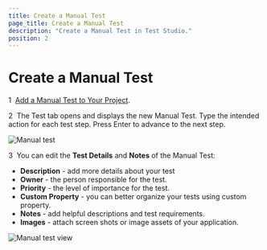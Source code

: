 ```yaml
---
title: Create a Manual Test
page_title: Create a Manual Test
description: "Create a Manual Test in Test Studio."
position: 2
---
```

# Create a Manual Test

1&nbsp; <a href="/getting-started/create-test-standalone/add-test" target="_blank">Add a Manual Test to Your Project</a>.

2&nbsp; The Test tab opens and displays the new Manual Test. Type the intended action for each test step. Press Enter to advance to the next step.

![Manual test][3]

3&nbsp; You can edit the __Test Details__ and __Notes__ of the Manual Test:

* __Description__ - add more details about your test
* __Owner__ - the person responsible for the test.
* __Priority__ - the level of importance for the test.
* __Custom Property__ - you can better organize your tests using custom property. 
* __Notes__ - add helpful descriptions and test requirements.
* __Images__ - attach screen shots or image assets of your application.

![Manual test view][4]

[3]: /img/general-information/create-test-standalone/manual-test/fig3.png
[4]: /img/general-information/create-test-standalone/manual-test/fig4.png
